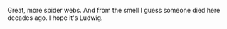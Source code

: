 Great, more spider webs. And from the smell I guess someone died here decades ago. I hope it's Ludwig.
